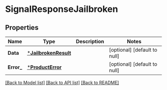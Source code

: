 # SignalResponseJailbroken

## Properties
Name | Type | Description | Notes
------------ | ------------- | ------------- | -------------
**Data** | [***JailbrokenResult**](JailbrokenResult.md) |  | [optional] [default to null]
**Error_** | [***ProductError**](ProductError.md) |  | [optional] [default to null]

[[Back to Model list]](../README.md#documentation-for-models) [[Back to API list]](../README.md#documentation-for-api-endpoints) [[Back to README]](../README.md)

